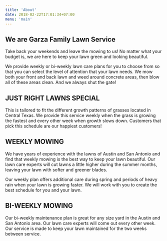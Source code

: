 ```yaml
---
title: 'About'
date: 2018-02-22T17:01:34+07:00
menu: 'main'
---
```

## We are Garza Family Lawn Service


Take back your weekends and leave the mowing to us! No matter what your budget is, we are here to keep your lawn green and looking beautiful.

We provide weekly or bi-weekly lawn care plans for you to choose from so that you can select the level of attention that your lawn needs. We mow both your front and back lawn and weed around concrete areas, then blow all of these areas clean. And we always shut the gate!
## JUST RIGHT LAWNS SPECIAL
This is tailored to fit the different growth patterns of grasses located in Central Texas. We provide this service weekly when the grass is growing the fastest and every other week when growth slows down. Customers that pick this schedule are our happiest customers!

## WEEKLY MOWING
We have years of experience with the lawns of Austin and San Antonio and find that weekly mowing is the best way to keep your lawn beautiful. Our lawn care experts will cut lawns a little higher during the summer months, leaving your lawn with softer and greener blades.

Our weekly plan offers additional care during spring and periods of heavy rain when your lawn is growing faster. We will work with you to create the best schedule for you and your lawn.

## BI-WEEKLY MOWING
Our bi-weekly maintenance plan is great for any size yard in the Austin and San Antonio area. Our lawn care experts will come out every other week. Our service is made to keep your lawn maintained for the two weeks between service.
